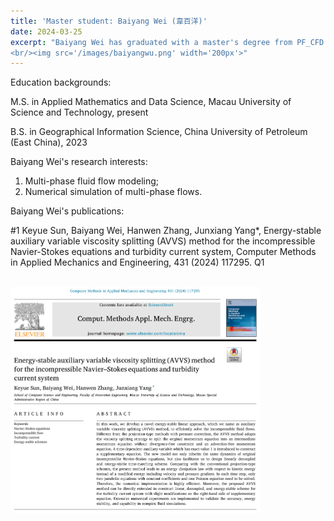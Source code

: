 ```yaml
---
title: 'Master student: Baiyang Wei (韋百洋)'
date: 2024-03-25
excerpt: "Baiyang Wei has graduated with a master's degree from PF_CFD Team. He enrolled in 2023 fall semester. His research interests are: Muli-phase flow modeling and CFD.
<br/><img src='/images/baiyangwu.png' width='200px'>"
---
```

Education backgrounds:

M.S. in Applied Mathematics and Data Science, Macau University of Science and Technology, present

B.S. in Geographical Information Science, China University of Petroleum (East China), 2023

Baiyang Wei's research interests:

1. Multi-phase fluid flow modeling;
2. Numerical simulation of multi-phase flows.

Baiyang Wei's publications:

#1 Keyue Sun, Baiyang Wei, Hanwen Zhang, Junxiang Yang*, Energy-stable auxiliary variable viscosity splitting (AVVS) method for the incompressible Navier-Stokes equations and turbidity current system, Computer Methods in Applied Mechanics and Engineering, 431 (2024) 117295. Q1

<br/><img src='/images/sunpaper1.png' width='400px'>
